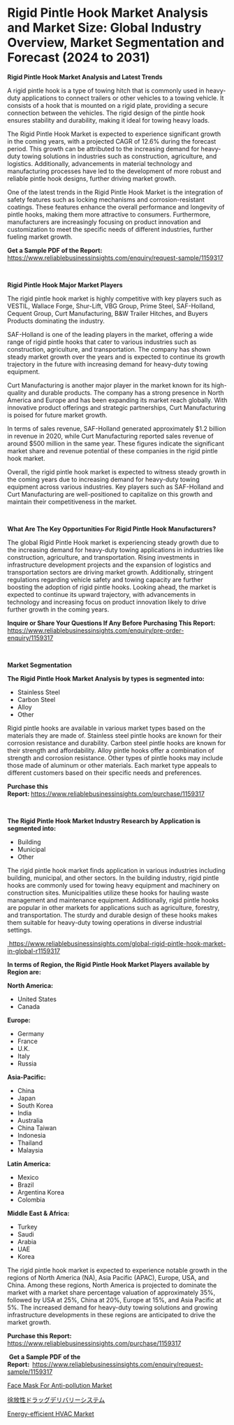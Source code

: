 <p><h1>Rigid Pintle Hook Market Analysis and Market Size: Global Industry Overview, Market Segmentation and Forecast (2024 to 2031)</h1></p><p><strong>Rigid Pintle Hook Market Analysis and Latest Trends</strong></p>
<p><p>A rigid pintle hook is a type of towing hitch that is commonly used in heavy-duty applications to connect trailers or other vehicles to a towing vehicle. It consists of a hook that is mounted on a rigid plate, providing a secure connection between the vehicles. The rigid design of the pintle hook ensures stability and durability, making it ideal for towing heavy loads.</p><p>The Rigid Pintle Hook Market is expected to experience significant growth in the coming years, with a projected CAGR of 12.6% during the forecast period. This growth can be attributed to the increasing demand for heavy-duty towing solutions in industries such as construction, agriculture, and logistics. Additionally, advancements in material technology and manufacturing processes have led to the development of more robust and reliable pintle hook designs, further driving market growth.</p><p>One of the latest trends in the Rigid Pintle Hook Market is the integration of safety features such as locking mechanisms and corrosion-resistant coatings. These features enhance the overall performance and longevity of pintle hooks, making them more attractive to consumers. Furthermore, manufacturers are increasingly focusing on product innovation and customization to meet the specific needs of different industries, further fueling market growth.</p></p>
<p><strong>Get a Sample PDF of the Report:&nbsp;</strong> <a href="https://www.reliablebusinessinsights.com/enquiry/request-sample/1159317">https://www.reliablebusinessinsights.com/enquiry/request-sample/1159317</a></p>
<p>&nbsp;</p>
<p><strong>Rigid Pintle Hook Major Market Players</strong></p>
<p><p>The rigid pintle hook market is highly competitive with key players such as VESTIL, Wallace Forge, Shur-Lift, VBG Group, Prime Steel, SAF-Holland, Cequent Group, Curt Manufacturing, B&W Trailer Hitches, and Buyers Products dominating the industry.</p><p>SAF-Holland is one of the leading players in the market, offering a wide range of rigid pintle hooks that cater to various industries such as construction, agriculture, and transportation. The company has shown steady market growth over the years and is expected to continue its growth trajectory in the future with increasing demand for heavy-duty towing equipment.</p><p>Curt Manufacturing is another major player in the market known for its high-quality and durable products. The company has a strong presence in North America and Europe and has been expanding its market reach globally. With innovative product offerings and strategic partnerships, Curt Manufacturing is poised for future market growth.</p><p>In terms of sales revenue, SAF-Holland generated approximately $1.2 billion in revenue in 2020, while Curt Manufacturing reported sales revenue of around $500 million in the same year. These figures indicate the significant market share and revenue potential of these companies in the rigid pintle hook market.</p><p>Overall, the rigid pintle hook market is expected to witness steady growth in the coming years due to increasing demand for heavy-duty towing equipment across various industries. Key players such as SAF-Holland and Curt Manufacturing are well-positioned to capitalize on this growth and maintain their competitiveness in the market.</p></p>
<p>&nbsp;</p>
<p><strong>What Are The Key Opportunities For Rigid Pintle Hook Manufacturers?</strong></p>
<p><p>The global Rigid Pintle Hook market is experiencing steady growth due to the increasing demand for heavy-duty towing applications in industries like construction, agriculture, and transportation. Rising investments in infrastructure development projects and the expansion of logistics and transportation sectors are driving market growth. Additionally, stringent regulations regarding vehicle safety and towing capacity are further boosting the adoption of rigid pintle hooks. Looking ahead, the market is expected to continue its upward trajectory, with advancements in technology and increasing focus on product innovation likely to drive further growth in the coming years.</p></p>
<p><strong>Inquire or Share Your Questions If Any Before Purchasing This Report:</strong> <a href="https://www.reliablebusinessinsights.com/enquiry/pre-order-enquiry/1159317">https://www.reliablebusinessinsights.com/enquiry/pre-order-enquiry/1159317</a></p>
<p>&nbsp;</p>
<p><strong>Market Segmentation</strong></p>
<p><strong>The Rigid Pintle Hook Market Analysis by types is segmented into:</strong></p>
<p><ul><li>Stainless Steel</li><li>Carbon Steel</li><li>Alloy</li><li>Other</li></ul></p>
<p><p>Rigid pintle hooks are available in various market types based on the materials they are made of. Stainless steel pintle hooks are known for their corrosion resistance and durability. Carbon steel pintle hooks are known for their strength and affordability. Alloy pintle hooks offer a combination of strength and corrosion resistance. Other types of pintle hooks may include those made of aluminum or other materials. Each market type appeals to different customers based on their specific needs and preferences.</p></p>
<p><strong>Purchase this Report:&nbsp;</strong><a href="https://www.reliablebusinessinsights.com/purchase/1159317">https://www.reliablebusinessinsights.com/purchase/1159317</a></p>
<p>&nbsp;</p>
<p><strong>The Rigid Pintle Hook Market Industry Research by Application is segmented into:</strong></p>
<p><ul><li>Building</li><li>Municipal</li><li>Other</li></ul></p>
<p><p>The rigid pintle hook market finds application in various industries including building, municipal, and other sectors. In the building industry, rigid pintle hooks are commonly used for towing heavy equipment and machinery on construction sites. Municipalities utilize these hooks for hauling waste management and maintenance equipment. Additionally, rigid pintle hooks are popular in other markets for applications such as agriculture, forestry, and transportation. The sturdy and durable design of these hooks makes them suitable for heavy-duty towing operations in diverse industrial settings.</p></p>
<p><a href="https://www.reliablebusinessinsights.com/global-rigid-pintle-hook-market-in-global-r1159317">&nbsp;https://www.reliablebusinessinsights.com/global-rigid-pintle-hook-market-in-global-r1159317</a></p>
<p><strong>In terms of Region, the Rigid Pintle Hook Market Players available by Region are:</strong></p>
<p>
    <p> <strong> North America: </strong>
        <ul>
            <li>United States</li>
            <li>Canada</li>
        </ul>
        </p> 
    <p> <strong> Europe: </strong>
        <ul>
            <li>Germany</li>
            <li>France</li>
            <li>U.K.</li>
            <li>Italy</li>
            <li>Russia</li>
        </ul>
        </p> 
    <p> <strong> Asia-Pacific: </strong>
        <ul>
            <li>China</li>
            <li>Japan</li>
            <li>South Korea</li>
            <li>India</li>
            <li>Australia</li>
            <li>China Taiwan</li>
            <li>Indonesia</li>
            <li>Thailand</li>
            <li>Malaysia</li>
        </ul>
        </p> 
    <p> <strong> Latin America: </strong>
        <ul>
            <li>Mexico</li>
            <li>Brazil</li>
            <li>Argentina Korea</li>
            <li>Colombia</li>
        </ul>
        </p> 
    <p> <strong> Middle East & Africa: </strong>
        <ul>
            <li>Turkey</li>
            <li>Saudi</li>
            <li>Arabia</li>
            <li>UAE</li>
            <li>Korea</li>
        </ul>
    </p>
    </p>
<p><p>The rigid pintle hook market is expected to experience notable growth in the regions of North America (NA), Asia Pacific (APAC), Europe, USA, and China. Among these regions, North America is projected to dominate the market with a market share percentage valuation of approximately 35%, followed by USA at 25%, China at 20%, Europe at 15%, and Asia Pacific at 5%. The increased demand for heavy-duty towing solutions and growing infrastructure developments in these regions are anticipated to drive the market growth.</p></p>
<p><strong>Purchase this Report: </strong><a href="https://www.reliablebusinessinsights.com/purchase/1159317">https://www.reliablebusinessinsights.com/purchase/1159317</a></p>
<p>&nbsp;<strong>Get a Sample PDF of the Report:&nbsp;&nbsp;</strong><a href="https://www.reliablebusinessinsights.com/enquiry/request-sample/1159317">https://www.reliablebusinessinsights.com/enquiry/request-sample/1159317</a></p>
<p><strong></strong></p>
<p><p><a href="https://issuu.com/reportprime-2/docs/face-mask-for-anti-pollution-market-size-2030.pptx">Face Mask For Anti-pollution Market</a></p><p><a href="https://github.com/CloydAbbott2023/Market-Research-Report-List-1/blob/main/472203888533.md">徐放性ドラッグデリバリーシステム</a></p><p><a href="https://github.com/redneck06/Market-Research-Report-List-3/blob/main/energy-efficient-hvac-market.md">Energy-efficient HVAC Market</a></p></p>